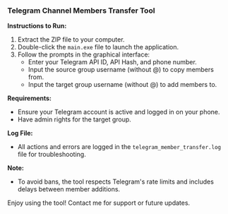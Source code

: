 ### Telegram Channel Members Transfer Tool

**Instructions to Run:**

1. Extract the ZIP file to your computer.
2. Double-click the `main.exe` file to launch the application.
3. Follow the prompts in the graphical interface:
   - Enter your Telegram API ID, API Hash, and phone number.
   - Input the source group username (without @) to copy members from.
   - Input the target group username (without @) to add members to.

**Requirements:**

- Ensure your Telegram account is active and logged in on your phone.
- Have admin rights for the target group.

**Log File:**

- All actions and errors are logged in the `telegram_member_transfer.log` file for troubleshooting.

**Note:**

- To avoid bans, the tool respects Telegram's rate limits and includes delays between member additions.

Enjoy using the tool! Contact me for support or future updates.

